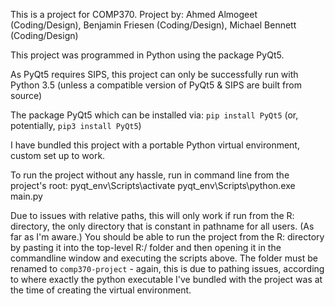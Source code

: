 This is a project for COMP370.
Project by: Ahmed Almogeet (Coding/Design), Benjamin Friesen (Coding/Design), Michael Bennett (Coding/Design)

This project was programmed in Python using the package PyQt5.

As PyQt5 requires SIPS, this project can only be successfully run with Python 3.5 (unless a compatible version of PyQt5 & SIPS are built from source)

The package PyQt5 which can be installed via:
`pip install PyQt5` (or, potentially, `pip3 install PyQt5`)

I have bundled this project with a portable Python virtual environment, custom set up to work. 

To run the project without any hassle, run in command line from the project's root:
pyqt_env\Scripts\activate
pyqt_env\Scripts\python.exe main.py

Due to issues with relative paths, this will only work if run from the R: directory, the only directory that is constant in pathname for all users. (As far as I'm aware.) You should be able to run the project from the R: directory by pasting it into the top-level R:/ folder and then opening it in the commandline window and executing the scripts above. The folder must be renamed to `comp370-project` - again, this is due to pathing issues, according to where exactly the python executable I've bundled with the project was at the time of creating the virtual environment.
